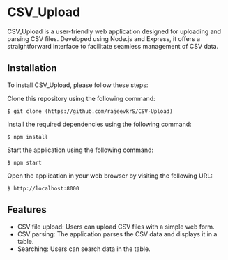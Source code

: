 # CSV_Upload
CSV_Upload is a user-friendly web application designed for uploading and parsing CSV files. Developed using Node.js and Express, it offers a straightforward interface to facilitate seamless management of CSV data.

## Installation
To install CSV_Upload, please follow these steps:

Clone this repository using the following command:
```
$ git clone (https://github.com/rajeevkrS/CSV-Upload)
```
Install the required dependencies using the following command:
```
$ npm install 
```
Start the application using the following command:
```
$ npm start 
```
Open the application in your web browser by visiting the following URL:
```
$ http://localhost:8000 
```

## Features
* CSV file upload: Users can upload CSV files with a simple web form.
* CSV parsing: The application parses the CSV data and displays it in a table.
* Searching: Users can search data in the table.
